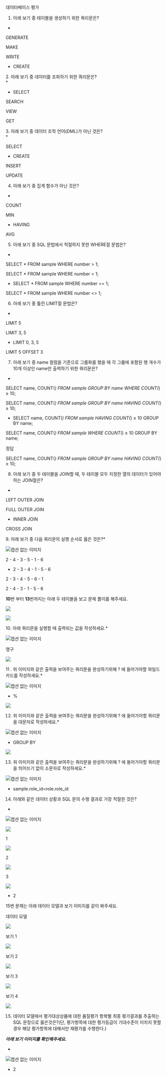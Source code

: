 데이터베이스 평가

1. 아래 보기 중 테이블을 생성하기 위한 쿼리문은?  

*

GENERATE

MAKE

WRITE

- CREATE 

2. 아래 보기 중 데이터를 조회하기 위한 쿼리문은?  
*

- SELECT 

SEARCH

VIEW

GET

3. 아래 보기 중 데이터 조작 언어(DML)가 아닌 것은?  
*

SELECT

- CREATE 

INSERT

UPDATE

4. 아래 보기 중 집계 함수가 아닌 것은?  

*

COUNT

MIN

- HAVING 

AVG

5. 아래 보기 중 SQL 문법에서 적절하지 못한 WHERE절 문법은?  

*

SELECT * FROM sample WHERE number > 1;

SELECT * FROM sample WHERE number < 1;

- SELECT * FROM sample WHERE number == 1; 

SELECT * FROM sample WHERE number <> 1;

6. 아래 보기 중 틀린 LIMIT절 문법은?  

*

LIMIT 5

LIMIT 3, 5

- LIMIT 0, 3, 5 

LIMIT 5 OFFSET 3

7. 아래 보기 중 name 컬럼을 기준으로 그룹화를 했을 때 각 그룹에 포함된 행 개수가 10개 이상인 name만 출력하기 위한 쿼리문은?  

*

SELECT name, COUNT(*) FROM sample GROUP BY name WHERE COUNT(*) ≥ 10;

SELECT name, COUNT(*) FROM sample GROUP BY name HAVING COUNT(*) ≥ 10;

- SELECT name, COUNT(*) FROM sample HAVING COUNT(*) ≥ 10 GROUP BY name;

SELECT name, COUNT(*) FROM sample WHERE COUNT(*) ≥ 10 GROUP BY name; 

정답

SELECT name, COUNT(*) FROM sample GROUP BY name HAVING COUNT(*) ≥ 10;

8. 아래 보기 중 두 테이블을 JOIN할 때, 두 테이블 모두 지정한 열의 데이터가 있어야 하는 JOIN절은?  

*

LEFT OUTER JOIN

FULL OUTER JOIN

- INNER JOIN 

CROSS JOIN

9. 아래 보기 중 다음 쿼리문의 실행 순서로 옳은 것은?*

![캡션 없는 이미지](https://lh6.googleusercontent.com/-dINHfR3HT46pXG3oh1aM_cocUx1DaYgsX-gLVfQ4XX9o-yLOcr-4ljpn_i95Y6_0FPQmeiqGT_HtMktn8xjRGUEbl3297JRHpGHrZC93acuv-X9A5OV6hw9BVZne-moUA=w654)

2 - 4 - 3 - 5 - 1 - 6

- 2 - 3 - 4 - 1 - 5 - 6 

2 - 3 - 4 - 5 - 6 - 1

2 - 4 - 3 - 1 - 5 - 6

**10**번 부터 **13**번까지는 아래 두 테이블을 보고 문제 풀이를 해주세요.

![](https://lh6.googleusercontent.com/OtIIG35f0dzrmf26ckKnRvG3uHf63vpw9Zn4Hg0qBAA4HFsgU9Siqx0v3kibpSD2PFH4vUlBTk5wOmXP1h1clcC3pGgbPR-DmLVpf0DUePAvjSkY8fhxVnv4IqQAuYY1SQ=w918)

![](https://lh3.googleusercontent.com/Mu04TMqGJAM-tXtuvI_CDCzcKFBbNP4ZQhkYD3kvSjDRD6S5A8qUcBQlO8cwP0qw-pWhaqaf_QakdOWfwWfk56KzoAso_qmMrK2_hUgQQyF8uRYfSHpUrtflw8PWEr4rIA=w370)

10. 아래 쿼리문을 실행할 때 출력되는 값을 작성하세요.*

![캡션 없는 이미지](https://lh6.googleusercontent.com/4UpbT7GLvuhSM9_kKHmAnMU9EUA4TT2Xr-fRmoz74K9t0c9h89ZmPVH1N-yYkzUuqkq7wzWad5dcPJSuX9MoHkHoLh--yxiWdE1FEyk5GWkv1OX2yZi0Hi7sgMyzi_J6qQ=w434)

맹구

![](https://lh6.googleusercontent.com/uLkHSzPOOCud5q_qx7KeAFV5iISjkVsezM0SiJ_By8euMzyK0V0DMiDBxTLtyzUbCZenkcj7-l29tN4oxdZakJ5-ydA-R8Txtkd9vC6gpiAbX6efroF4x0UUrvxIPSWyBQ=w378)

11 . 위 이미지와 같은 출력을 보여주는 쿼리문을 완성하기위해 ? 에 들어가야할 와일드카드를 작성하세요.*

![캡션 없는 이미지](https://lh3.googleusercontent.com/S3iM57L4HgBf1NeQojm_CDdpsk7vNvKwPcay1En3gsbTryJPEYecVmdLrnonLCRurIh8Vf_cAwgr_nwSulXkut3o5DLsxb4v8JRJEfvvvkYV2GbWQWg00AwIYs_ZBQHwEQ=w532)

- %

![](https://lh5.googleusercontent.com/WFqlc8lD6vgnSDsl0J8IG8NAd1Mp33NyV13bf2al0VgsOCULPBvgU6ir8ioI56WMISuJ2PYmY4l_lsyXCBo1A0h4sG2HwNa2uoUCq0aZZhq8ep97xHRyqh8u6iw5lFwezQ=w388)

12. 위 이미지와 같은 출력을 보여주는 쿼리문을 완성하기위해 ? 에 들어가야할 쿼리문을 대문자로 작성하세요.*

![캡션 없는 이미지](https://lh3.googleusercontent.com/Rv4rxoSgBMlbR76eHmbTiNux2861h-TR6wkiC8LeCZPQWkBVBcAGVcftVry4_m9jxC1XrzIcDe0dZIFHtDLeWTgb1LaMhR7Gi70gDkCgsmrLZDQDrL_mKEE-RNsXDAd18A=w480)

- GROUP BY

![](https://lh6.googleusercontent.com/CRkniWQ2a2SQjI5nM8x9EHvsu9RgeQfMGQf4Ga4OyRaFefxvqwB7vXnj-LRE9jGMXKey4R6JE2_M9ItZXKDPpWFkJ1qTNOx-JxnJQb0Gy9nxVGhRMWWeI_35ipvK-OUm0g=w572)

13. 위 이미지와 같은 출력을 보여주는 쿼리문을 완성하기위해 ? 에 들어가야할 쿼리문을 띄어쓰기 없이 소문자로 작성하세요.*

![캡션 없는 이미지](https://lh3.googleusercontent.com/ljpF4AxFtp_ZCd4pcREa_BnrWjK1ZwkW0MpfXVwTvuTa0ICUEXdU1qF9_9_KuNinQpPW2tk3ApTpW65dfThhkJUhEDt9POZn2PdAjLKrVGGywun46VxqySE9DBkUvG2Enw=w740)

- sample.role_id=role.role_id
14. 아래와 같은 데이터 상황과 SQL 문의 수행 결과로 가장 적절한 것은?  

*

![캡션 없는 이미지](https://lh3.googleusercontent.com/QUTAHowRcyacaXSmJLn5pQDs93lr_ZzevoacMFys6GMe-E8FzYO4Z76FBXlR9hkpPplquQdtoV2Fa4X8M9SAhNpyvx_exZ8FDKFSFDj09odCALvsu1GbQT5boMNvD1-Oig=w740)

![](https://lh5.googleusercontent.com/sDF6oys1YsYh-fe3ncpVa1GsRktvQo7mK6x9WU2BrR44-QK47fKseOyjZPcISPjbo2VSslZGrjKAFnhNO2B4gta9O98FHSev2oWYg2DtqCX3vP3HtQJaDyWgSM7oNw0bVw=w260)

1

![](https://lh6.googleusercontent.com/TkQLiEnjUaemXP1pevxLsCx1QamNGv5frxBIdDF7roEQaPIDRiEmGsTQFhGS26VSSvvwYbtDLFUJ8pnHGcNCgI6gl7kyJzemPINmdwbALUMXDDuxsN0lGe5XFFg-_jamHA=w260)

2

![](https://lh5.googleusercontent.com/my1YNt2BK5i8OIZQmt3VviwqtexH2_LQs2yp9zdDEBnb2jGwjcyms64B9cimypF53LLLKbzR_kqm9NiJIxNV__PdClQhX9KqvKCeSeSfxPyRgLnwfgUIFRDuioQfPe2kQQ=w260)

3 

![](https://lh5.googleusercontent.com/ql4GIWNHgr1TOe0VgpRfHMzIeMcabOC2fRijRjJjBVHqlWS0ulf3b8xrT7zd8iUJ7FFeio-pZkOUoIftWJzv9VCkUXpBvcVPcF-jHLZ7UZ0GG2qX-W2pK3T--kxm6uqWSQ=w260)

- 2

15번 문제는 아래 데이터 모델과 보기 이미지를 같이 봐주세요.

데이터 모델

![](https://lh6.googleusercontent.com/2l_dGHv-vuKJmQofCRpt8VfWjJYewNUZudb8_qieJVLyT_lAvRDN8GvEcAInreAidxY5jYyRwkpuF_Qz0wqJmLxckTCDQFaA3jd_rEITjEy4e4QSdjHZyr74dIjpmrTIMg=w1186)

보기 1

![](https://lh4.googleusercontent.com/0BPcWgg0Mc1KOj8qBA6r--X0mXlKQ-FqA8TfOJjetW2j0950PRyeJTln-Mdw5WFh84guNXpOOMdgUScJx3J7JICSdqvBrthr4fzF57Xs1qD-aC3ZPguzAbJsF6xHVBH64g=w1018)

보기 2

![](https://lh5.googleusercontent.com/XhRcy2HARZPWo5WOglHPw_Y28G--zROu8yX37KcGhaHjkIknXqZWTTAN4vqSwxUmbUBQAd3XcS1IRz-GWrm3Yzc-ntXooxXDkgGumwqDtRLQ1Mxg9M6P5I31t2gu6NeQww=w1018)

보기 3

![](https://lh5.googleusercontent.com/9ZYCHW30ddqVJQQwpUPfbyHQ-Abc3SMD3PMKz9R7woj1fsk5NnSZePueWARdEptRc7e29l-x-Ncgyae8NlviPBmnFUZzkDnjBRIYa-RjlcksNH_56EoZhfoyudcaUUC5Xw=w888)

보기 4

![](https://lh3.googleusercontent.com/PeZ0mrfTOGaF9PT5OaPBg23com6Um5oNVpHCATrKg2thIA4e8X3neJHdhwIHRjMRhUg_EtacYKdGajRXYlASdRipNwqxXa0F5EfnejRQGtqCOqQpMD5wWlCPKd3n61MUOQ=w1052)

15. 데이터 모델에서 평가대상상품에 대한 품질평가 항복별 최종 평가결과를 추출하는 SQL 문장으로 옳은것은?(단, 평가항목에 대한 평가등급이 기대수준이 미치지 못할 경우 해당 평가항목에 대해서만 재평가를 수행한다.)

***아래 보기 이미지를 확인해주세요.***

*

![캡션 없는 이미지](https://lh3.googleusercontent.com/tfVF93PNM2YuGa2dVSFvqAsS30H0j5qnNBubhMPAl3thijMH7z3S8MX1rE7dXVTgTQll3X-rt0DKscogFx7z7Lm8guFYfC69xRgx63LM7tg7sQEP_Ib56srcgB_HCpdAIg=w740)

- 2 






